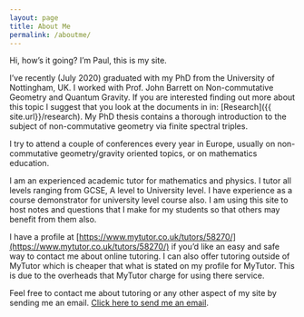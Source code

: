 ```yaml
---
layout: page
title: About Me
permalink: /aboutme/
---
```


Hi, how’s it going? I’m Paul, this is my site.

I’ve recently (July 2020) graduated with my PhD from the University of Nottingham, UK. I worked with Prof. John Barrett on Non-commutative Geometry and Quantum Gravity. If you are interested finding out more about this topic I suggest that you look at the documents in in: [Research]({{ site.url}}/research). My PhD thesis contains a thorough introduction to the subject of non-commutative geometry via finite spectral triples.

I try to attend a couple of conferences every year in Europe, usually on non-commutative geometry/gravity oriented topics, or on mathematics education.

I am an experienced academic tutor for mathematics and physics. I tutor all levels ranging from GCSE, A level to University level. I have experience as a course demonstrator for university level course also.
I am using this site to host notes and questions that I make for my students so that others may benefit from them also.

I have a profile at [https://www.mytutor.co.uk/tutors/58270/](https://www.mytutor.co.uk/tutors/58270/) if you’d like an easy and safe way to contact me about online tutoring.
I can also offer tutoring outside of MyTutor which is cheaper that what is stated on my profile for MyTutor. This is due to the overheads that MyTutor charge for using there service.

Feel free to contact me about tutoring or any other aspect of my site by sending me an email. [Click here to send me an email](mailto:pjdruce+website@gmail.com).
